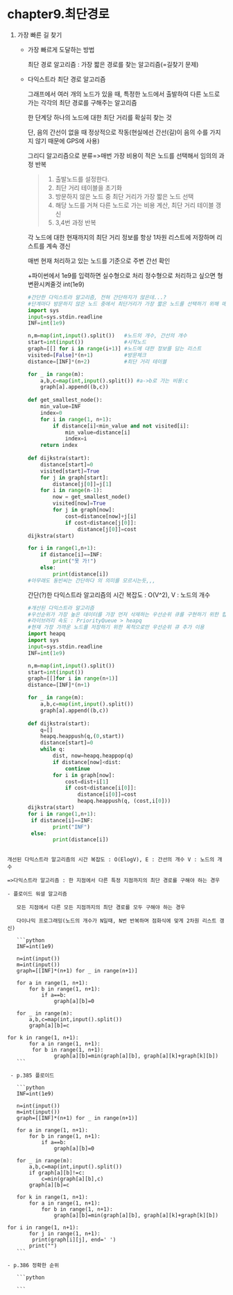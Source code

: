 # chapter9.최단경로

1. 가장 빠른 길 찾기

   - 가장 빠르게 도달하는 방법

     최단 경로 알고리즘 : 가장 짧은 경로를 찾는 알고리즘(=길찾기 문제)

   - 다익스트라 최단 경로 알고리즘

     그래프에서 여러 개의 노드가 있을 때, 특정한 노드에서 출발하여 다른 노드로 가는 각각의 최단 경로를 구해주는 알고리즘

     한 단계당 하나의 노드에 대한 최단 거리를 확실히 찾는 것

     단, 음의 간선이 없을 때 정상적으로 작동(현실에선 간선(길)이 음의 수를 가지지 않기 때문에 GPS에 사용)

     그리디 알고리즘으로 분류=>매번 가장 비용이 적은 노드를 선택해서 임의의 과정 반복

     > 1. 출발노드를 설정한다.
     > 2. 최단 거리 테이블을 초기화
     > 3. 방문하지 않은 노드 중 최단 거리가 가장 짧은 노드 선택
     > 4. 해당 노드를 거쳐 다른 노드로 가는 비용 계산, 최단 거리 테이블 갱신
     > 5. 3,4번 과정 반복

     각 노드에 대한 현재까지의 최단 거리 정보를 항상 1차원 리스트에 저장하며 리스트를 계속 갱신

     매번 현재 처리하고 있는 노드를 기준으로 주변 간선 확인

     +파이썬에서 1e9를 입력하면 실수형으로 처리 정수형으로 처리하고 싶으면 형변환시켜줄것 int(1e9)

     ```python
     #간단한 다익스트라 알고리즘, 전혀 간단하지가 않은데...?
     #단계마다 방문하지 않은 노드 중에서 최단거리가 가장 짧은 노드를 선택하기 위해 매 단계마다 1차원 리스트의 모든 원소를 확인(순차탐색)
     import sys
     input=sys.stdin.readline
     INF=int(1e9)
     
     n,m=map(int,input().split())	#노드의 개수, 간선의 개수
     start=int(input())				#시작노드
     graph=[[] for i in range(i+1)]	#노드에 대한 정보를 담는 리스트
     visited=[False]*(n+1)			#방문체크
     distance=[INF]*(n+2)			#최단 거리 테이블
     
     for _ in range(m):
         a,b,c=map(int,input().split())	#a->b로 가는 비용:c
         graph[a].append((b,c))
         
     def get_smallest_node():
         min_value=INF
         index=0
         for i in range(1, n+1):
             if distance[i]<min_value and not visited[i]:
                 min_value=distance[i]
                 index=i
         return index
         
     def dijkstra(start):
         distance[start]=0
         visited[start]=True
         for j in graph[start]:
             distance[j[0]]=j[1]
         for i in range(n-1):
             now = get_smallest_node()
             visited[now]=True
             for j in graph[now]:
                 cost=distance[now]+j[i]
                 if cost<distance[j[0]]:
                     distance[j[0]]=cost
     dijkstra(start)
     
     for i in range(1,n+1):
         if distance[i]==INF:
             print("못 가!")
         else:
             print(distance[i])
     #아무래도 동빈씨는 간단하다 의 의미를 모르시는듯,,,
     ```

     간단(?)한 다익스트라 알고리즘의 시간 복잡도 : O(V^2), V : 노드의 개수

     ```python
     #개선된 다익스트라 알고리즘
     #우선순위가 가장 높은 데이터를 가장 먼저 삭제하는 우선순위 큐를 구현하기 위한 힙구조 사용
     #라이브러리 속도 : PriorityQueue > heapq
     #현재 가장 가까운 노드를 저장하기 위한 목적으로만 우선순위 큐 추가 이용
     import heapq
     import sys
     input=sys.stdin.readline
     INF=int(1e9)
     
     n,m=map(int,input().split())
     start=int(input())
     graph=[[]for i in range(n+1)]
     distance=[INF]*(n+1)
     
     for _ in range(m):
         a,b,c=map(int,input().split())
         graph[a].append((b,c))
         
     def dijkstra(start):
         q=[]
         heapq.heappush(q,(0,start))
         distance[start]=0
         while q:
             dist, now=heapq.heappop(q)
             if distance[now]<dist:
                 continue
             for i in graph[now]:
                 cost=dist+i[1]
                 if cost<distance[i[0]]:
                     distance[i[0]]=cost
                     heapq.heappush(q, (cost,i[0]))
     dijkstra(start)
     for i in range(1,n+1):
      if distance[i]==INF:
             print("INF")
      else:
             print(distance[i])
  ```
   
  개선된 다익스트라 알고리즘의 시간 복잡도 : O(ElogV), E : 간선의 개수 V : 노드의 개수
   
  =>다익스트라 알고리즘 : 한 지점에서 다른 특정 지점까지의 최단 경로를 구해야 하는 경우
   
- 플로이드 워셜 알고리즘
   
     모든 지점에서 다른 모든 지점까지의 최단 경로를 모두 구해야 하는 경우
   
     다이나믹 프로그래밍(노드의 개수가 N일때, N번 반복하며 점화식에 맞게 2차원 리스트 갱신)
   
     ```python
     INF=int(1e9)
     
     n=int(input())
     m=int(input())
     graph=[[INF]*(n+1) for _ in range(n+1)]
     
     for a in range(1, n+1):
         for b in range(1, n+1):
             if a==b:
                 graph[a][b]=0
                 
     for _ in range(m):
         a,b,c=map(int,input().split())
         graph[a][b]=c
         
  for k in range(1, n+1):
         for a in range(1, n+1):
          for b in range(1, n+1):
                 graph[a][b]=min(graph[a][b], graph[a][k]+graph[k][b])
     ```
   
   - p.385 플로이드
   
     ```python
     INF=int(1e9)
     
     n=int(input())
     m=int(input())
     graph=[[INF]*(n+1) for _ in range(n+1)]
     
     for a in range(1, n+1):
         for b in range(1, n+1):
             if a==b:
                 graph[a][b]=0
     
     for _ in range(m):
         a,b,c=map(int,input().split())
         if graph[a][b]!=c:
             c=min(graph[a][b],c)
         graph[a][b]=c
     
     for k in range(1, n+1):
         for a in range(1, n+1):
             for b in range(1, n+1):
                 graph[a][b]=min(graph[a][b], graph[a][k]+graph[k][b])
     
  for i in range(1, n+1):
         for j in range(1, n+1):
          print(graph[i][j], end=' ')
         print("")
     ```
   
- p.386 정확한 순위
   
     ```python
     
     ```
   
     

